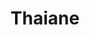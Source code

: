 ---
title: Thaiane
github: https://github.com/Thaiane
mode: dark
transition: 1s
score: 67.4
archetype:
- Code
- Minimalistic
---